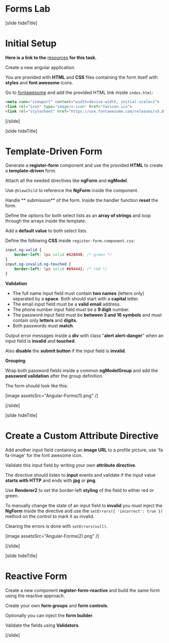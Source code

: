 # Forms Lab

[slide hideTitle]

# Initial Setup

**Here is a link to the** [resources](https://videos.softuni.org/resources/javascript/javascript-angular/07-Forms.zip) **for this task.**

Create a new angular application. 

You are provided with **HTML** and **CSS** files containing the form itself with **styles** and **font awesome** icons.

Go to [fontawesome](fontawesome.com) and add the provided HTML link inside `index.html`:

```html
<meta name="viewport" content="width=device-width, initial-scale=1">
<link rel="icon" type="image/x-icon" href="favicon.ico">
<link rel="stylesheet" href="https://use.fontawesome.com/releases/v5.8.1/css/all.css">
```

[/slide]

[slide hideTitle]

# Template-Driven Form

Generate a **register-form** component and use the provided **HTML** to create a **template-driven** form. 

Attach all the needed directives like **ngForm** and **ngModel**.

Use `@ViewChild` to reference the **NgForm** inside the component.

Handle ** submission** of the form. Inside the handler function **reset** the form.

Define the options for both select lists as an **array of strings** and loop through the arrays inside the template. 

Add a **default value** to both select lists.

Define the following **CSS** inside `register-form.component.css`:

```css
input.ng-valid {
    border-left: 5px solid #42A948; /* green */
}
input.ng-invalid.ng-touched {
    border-left: 5px solid #A94442; /* red */
}
```

**Validation**

- The full name input field must contain **two names** (letters only) separated by a **space**. Both should start with a **capital** letter.
- The email input field must be a **valid email** address.
- The phone number input field must be a **9 digit** number.
- The password input field must be **between 3 and 16 symbols** and must contain only **letters** and **digits**.
- Both passwords must **match**.

Output error messages inside a **div** with class "**alert alert-danger**" when an input field is **invalid** and **touched**.

Also **disable** the **submit button** if the input field is **invalid**.

**Grouping**

Wrap both password fields inside a common **ngModelGroup** and add the **password validation** after the group definition.

The form should look like this:

[image assetsSrc="Angular-Forms(1).png" /]

[/slide]

[slide hideTitle]

# Create a Custom Attribute Directive

Add another input field containing an **image URL** to a profile picture, use 'fa fa-image' for the font awesome icon. 

Validate this input field by writing your own **attribute directive**.

The directive should listen to **input** events and validate if the input value **starts with HTTP** and ends with **jpg** or **png**.

Use **Renderer2** to set the border-left **styling** of the field to either red or green. 

To manually change the state of an input field to **invalid** you must inject the **NgForm** inside the directive and use the `setErrors({ 'incorrect': true })` method on the control to mark it as invalid.

Clearing the errors is done with `setErrors(null)`.

[image assetsSrc="Angular-Forms(2).png" /]

[/slide]

[slide hideTitle]

# Reactive Form

Create a new component **register-form-reactive** and build the same form using the reactive approach.

Create your own **form groups** and **form controls**. 

Optionally you can inject the **form builder**. 

Validate the fields using **Validators**.

[/slide]
